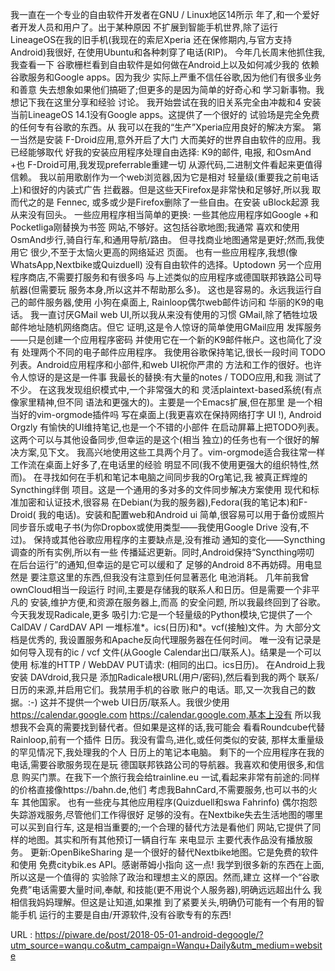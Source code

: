 我一直在一个专业的自由软件开发者在GNU / Linux地区14所示 
 年了,和一个爱好者开发人员和用户了。出于某种原因 
 不扩展到智能手机世界,除了运行 
 LineageOS在我的旧手机(我现在的索尼Xperia 
 还在保修期内,与官方支持Android)我很好, 
 在使用Ubuntu和各种刺穿了电话(RIP)。 
 今年几长周末他抓住我,我查看一下 
 谷歌栅栏看到自由软件是如何做在Android上以及如何减少我的 
 依赖谷歌服务和Google apps。因为我少 
 实际上严重不信任谷歌,因为他们有很多业务和善意 
 失去想象如果他们搞砸了;但更多的是因为简单的好奇心和 
 学习新事物。我想记下我在这里分享和经验 
 讨论。 
 我开始尝试在我的旧关系完全由冲裁和4 
 安装当前LineageOS 14.1没有Google apps。这提供了一个很好的 
 试验场是完全免费的任何专有谷歌的东西。从 
 我可以在我的“生产”Xperia应用良好的解决方案。 
 第一当然是安装 
 F-Droid应用,意外开启了大门 
 大而美好的世界自由软件的应用。我已经能够取代 
 好我的安装应用程序处理自由选择: 
 K9的邮件, 
 电报, 
 和OsmAnd +也 
 F-Droid可用,我发现preferrable重建一切 
 从源代码,二进制文件看起来更值得信赖。 
 我以前用歌剧作为一个web浏览器,因为它是相对 
 轻量级(重要我之前电话上)和很好的内装式广告 
 拦截器。但是这些天Firefox是非常快和足够好,所以我 
 取而代之的是 
 Fennec, 
 或多或少是Firefox删除了一些自由。在安装 
 uBlock起源 
 我从来没有回头。 
 一些应用程序相当简单的更换: 
 一些其他应用程序如Google +和Pocketliga刚替换为书签 
 网站,不够好。这包括谷歌地图;我通常 
 喜欢和使用OsmAnd步行,骑自行车,和通用导航/路由。 
 但寻找商业地图通常是更好;然而,我使用它 
 很少,不至于太恼火更高的网络延迟 
 页面。 
 也有一些应用程序,我想(像WhatsApp,Nextbike或Quizduell) 
 没有自由软件的选择。Uptodown 
 另一个应用程序商店,不需要打服务和有很多吗 
 与上述类似的应用程序或德国联邦铁路公司导航器(但需要玩 
 服务本身,所以这并不帮助那么多)。 
 这也是容易的。永远我运行自己的邮件服务器,使用 
 小狗在桌面上, 
 Rainloop偶尔web邮件访问和 
 华丽的K9的电话。 
 我一直讨厌GMail web UI,所以我从来没有使用的习惯 
 GMail,除了牺牲垃圾邮件地址随机网络商店。但它 
 证明,这是令人惊讶的简单使用GMail应用 
 发挥服务——只是创建一个应用程序密码 
 并使用它在一个新的K9邮件帐户。这也简化了没有 
 处理两个不同的电子邮件应用程序。 
 我使用谷歌保持笔记,很长一段时间 
 TODO列表。Android应用程序和小部件,和web UI祝你严肃的 
 方法和工作的很好。也许令人惊讶的是这是一件事 
 我最长的替换:有大量的notes / TODO应用,和我 
 测试了不少。 
 在这我发现组织模式中,一个非常强大的和 
 灵活plaintext-based系统(有点像家里精神,但不同 
 语法和更强大的)。主要是一个Emacs扩展,但在那里 
 是一个相当好的vim-orgmode插件吗 
 写在桌面上(我更喜欢在保持网络打字 
 UI !), 
 Android Orgzly 
 有愉快的UI维持笔记,也是一个不错的小部件 
 在启动屏幕上把TODO列表。 
 这两个可以与其他设备同步,但幸运的是这个(相当 
 独立)的任务也有一个很好的解决方案,见下文。 
 我高兴地使用这些工具两个月了。vim-orgmode适合我往常一样 
 工作流在桌面上好多了,在电话里的经验 
 明显不同(我不使用更强大的组织特性,然而)。 
 在寻找如何在手机和笔记本电脑之间同步我的Org笔记,我 
 被真正辉煌的Syncthing绊倒 
 项目。这是一个通用的多对多的文件同步解决方案使用 
 现代和标准加密和认证技术,很容易 
 在Debian(为我的服务器),Fedora(我的笔记本)和F-Droid( 
 我的电话)。安装和配置web和Android ui 
 简单,很容易可以用于备份或照片 
 同步音乐或电子书(为你Dropbox或使用类型——我使用Google Drive 
 没有,不过)。 
 保持或其他谷歌应用程序的主要缺点是,没有推动 
 通知的变化——Syncthing调查的所有实例,所以有一些 
 传播延迟更新。同时,Android保持“Syncthing唠叨 
 在后台运行”的通知,但幸运的是它可以缓和了 
 足够的Android 8不再妨碍。用电显然是 
 要注意这里的东西,但我没有注意到任何显著恶化 
 电池消耗。 
 几年前我曾ownCloud相当一段运行 
 时间,主要是存储我的联系人和日历。但是需要一个非平凡的 
 安装,维护方便,和资源在服务器上,而高 
 的安全问题, 
 所以我最终回到了谷歌。 
 今天我发现Radicale,更多 
 吸引力:它是一个轻量级的Python模块,它提供了一个CalDAV / CardDAV API 
 一堆标准*。ics(日历)和*。vcf(接触)文件。为 
 大部分文档是优秀的, 
 我设置服务和Apache反向代理服务器在任何时间。 
 唯一没有记录是如何导入现有的ic / vcf 
 文件(从Google Calendar出口/联系人)。结果是一个可以使用 
 标准的HTTP / WebDAV PUT请求: 
 (相同的出口。ics日历)。 
 在Android上我安装 
 DAVdroid,我只是 
 添加Radicale根URL(用户/密码),然后看到我的两个 
 联系/日历的来源,并启用它们。我禁用手机的谷歌 
 账户的电话。耶,又一次我自己的数据。:-) 
 这并不提供一个web UI日历/联系人。我很少使用 
 https://calendar.google.com https://calendar.google.com,基本上没有 
 所以我想我不会真的需要找到替代者。但如果是这样的话,我可能会 
 看看Roundcube代替Rainloop,前有一个插件 
 日历。我没有雷鸟,进化,或任何类似的安装, 
 那样太重量级的罕见情况下,我处理我的个人 
 日历上的笔记本电脑。 
 剩下的一个应用程序在我的电话,需要谷歌服务现在是玩 
 德国联邦铁路公司的导航器。我喜欢和使用很多,和信息 
 购买门票。在我下一个旅行我会给trainline.eu 
 一试,看起来非常有前途的:同样的价格直接像https://bahn.de,他们 
 考虑我BahnCard,不需要服务,也可以书的火车 
 其他国家。 
 也有一些疣与其他应用程序(Quizduell和swa Fahrinfo) 
 偶尔抱怨失踪游戏服务,尽管他们工作得很好 
 足够的没有。在Nextbike失去生活地图的哪里可以买到自行车, 
 这是相当重要的;一个合理的替代方法是看他们 
 网站,它提供了同样的地图。其实和所有其他预订一辆自行车 
 来电显示 
 主要代表作品没有播放服务。 
 更新:OpenBikeSharing 
 是一个很好的替代Nextbike地图。它是免费的软件和使用 
 免费citybik.es API。感谢蒂姆小指向 
 这一点! 
 我学到很多新的东西在上面,所以这是一个值得的 
 实验除了政治和理想主义的原因。然而,建立 
 这样一个“谷歌免费”电话需要大量时间,奉献, 
 和技能(更不用说个人服务器),明确远远超出什么 
 我相信我妈妈理解。但这是让知道,如果推 
 到了紧要关头,明确仍可能有一个有用的智能手机 
 运行的主要是自由/开源软件,没有谷歌专有的东西! 
  
   
  URL : https://piware.de/post/2018-05-01-android-degoogle/?utm_source=wanqu.co&utm_campaign=Wanqu+Daily&utm_medium=website